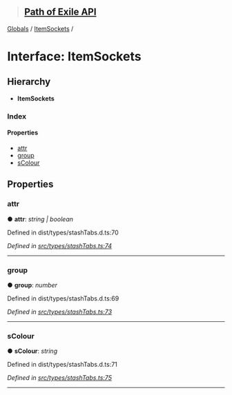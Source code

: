 > ## [Path of Exile API](../README.md)

[Globals](../globals.md) / [ItemSockets](itemsockets.md) /

# Interface: ItemSockets

## Hierarchy

* **ItemSockets**

### Index

#### Properties

* [attr](itemsockets.md#attr)
* [group](itemsockets.md#group)
* [sColour](itemsockets.md#scolour)

## Properties

###  attr

● **attr**: *string | boolean*

Defined in dist/types/stashTabs.d.ts:70

*Defined in [src/types/stashTabs.ts:74](https://github.com/stephenpoole/poe-api/blob/85822e1/src/types/stashTabs.ts#L74)*

___

###  group

● **group**: *number*

Defined in dist/types/stashTabs.d.ts:69

*Defined in [src/types/stashTabs.ts:73](https://github.com/stephenpoole/poe-api/blob/85822e1/src/types/stashTabs.ts#L73)*

___

###  sColour

● **sColour**: *string*

Defined in dist/types/stashTabs.d.ts:71

*Defined in [src/types/stashTabs.ts:75](https://github.com/stephenpoole/poe-api/blob/85822e1/src/types/stashTabs.ts#L75)*

___